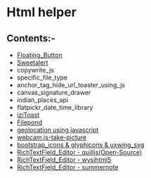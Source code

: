 # Html helper

## Contents:-

- [Floating_Button](https://github.com/abhi7745/html_helper/tree/master/Floating_Button)
- [Sweetalert](https://github.com/abhi7745/html_helper/tree/master/Sweetalert) 
- copywrite_js 
- specific_file_type
- anchor_tag_hide_url_toaster_using_js
- canvas_signature_drawer 
- indian_places_api
- flatpickr_date_time_library
- [iziToast](https://github.com/abhi7745/html_helper/tree/master/iziToast)
- [Filepond](https://github.com/abhi7745/html_helper/tree/master/Filepond)
- [geolocation using javascript](https://github.com/abhi7745/html_helper/tree/master/geolocation) 
- [webcam.js-take-picture](https://github.com/abhi7745/html_helper/tree/master/webcam.js-take-picture)
- [bootstrap_icons & glyphicons & uxwing_svg](https://github.com/abhi7745/html_helper/tree/master/bootstrap_icons&glyphicons&uxwing_svg)
- [RichTextField_Editor - quilljs(Open-Source)](https://github.com/abhi7745/html_helper/tree/master/RichTextField_Editors/quilljs)
- [RichTextField_Editor - wysihtml5](https://github.com/abhi7745/html_helper/tree/master/RichTextField_Editors/wysihtml5)
- [RichTextField_Editor - summernote](https://github.com/abhi7745/html_helper/tree/master/RichTextField_Editors/summernote)